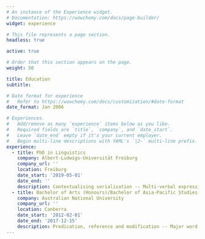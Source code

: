 ```yaml
---
# An instance of the Experience widget.
# Documentation: https://wowchemy.com/docs/page-builder/
widget: experience

# This file represents a page section.
headless: true

active: true

# Order that this section appears on the page.
weight: 50

title: Education
subtitle:

# Date format for experience
#   Refer to https://wowchemy.com/docs/customization/#date-format
date_format: Jan 2006

# Experiences.
#   Add/remove as many `experience` items below as you like.
#   Required fields are `title`, `company`, and `date_start`.
#   Leave `date_end` empty if it's your current employer.
#   Begin multi-line descriptions with YAML's `|2-` multi-line prefix.
experience:
  - title: PhD in Linguistics
    company: Albert-Ludwigs-Universität Freiburg
    company_url: ''
    location: Freiburg
    date_start: '2019-05-01'
    date_end: ''
    description: Contextualising serialisation -- Multi-verbal expressions in the East Himalaya (working title)
  - title: Bachelor of Arts (Honours)/Bachelor of Asia-Pacific Studies (Year in Asia)
    company: Australian National University
    company_url: ''
    location: Canberra
    date_start: '2012-02-01'
    date_end: '2017-12-15'
    description: Predication, reference and modification -- Major word classes in Bumthang, a Tibeto-Burman language
---
```

